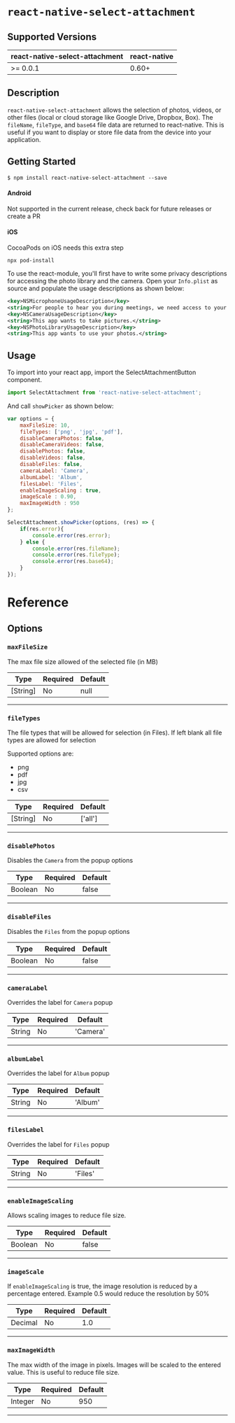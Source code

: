 
#  `react-native-select-attachment`

## Supported Versions
| react-native-select-attachment | react-native |
| --- | --- |
| >= 0.0.1 | 0.60+

## Description

`react-native-select-attachment` allows the selection of photos, videos, or other files (local or cloud storage like Google Drive, Dropbox, Box). The `fileName`, `fileType`, and `base64` file data are returned to react-native. This is useful if you want to display or store file data from the device into your application.




## Getting Started

`$ npm install react-native-select-attachment --save`

#### Android
Not supported in the current release, check back for future releases or create a PR

#### iOS
CocoaPods on iOS needs this extra step

```
npx pod-install
```

To use the react-module, you'll first have to write some privacy descriptions for accessing the photo library and the camera. Open your `Info.plist` as source and populate the usage descriptions as shown below:
``` xml
<key>NSMicrophoneUsageDescription</key>
<string>For people to hear you during meetings, we need access to your microphone.</string>
<key>NSCameraUsageDescription</key>
<string>This app wants to take pictures.</string>
<key>NSPhotoLibraryUsageDescription</key>
<string>This app wants to use your photos.</string>
```
## Usage
To import into your react app, import the SelectAttachmentButton component.
```javascript
import SelectAttachment from 'react-native-select-attachment';
```
And call `showPicker` as shown below:
```javascript
var options = {
    maxFileSize: 10,
    fileTypes: ['png', 'jpg', 'pdf'],
    disableCameraPhotos: false,
    disableCameraVideos: false,
    disablePhotos: false,
    disableVideos: false,
    disableFiles: false,
    cameraLabel: 'Camera',
    albumLabel: 'Album',
    filesLabel: 'Files',
    enableImageScaling : true,
    imageScale : 0.90,
    maxImageWidth : 950
};

SelectAttachment.showPicker(options, (res) => {
    if(res.error){
        console.error(res.error);
    } else {
        console.error(res.fileName);
        console.error(res.fileType);
        console.error(res.base64);
    }
});
```





# Reference

## Options

### `maxFileSize`

The max file size allowed of the selected file (in MB)

| Type     | Required | Default |
| -------- | -------- | ----- |
| [String] | No       | null |

---

### `fileTypes`

The file types that will be allowed for selection (in Files). If left blank all file types are allowed for selection

Supported options are:
- png
- pdf
- jpg
- csv


| Type     | Required | Default |
| -------- | -------- | ----- |
| [String] | No       | ['all'] |

---

### `disablePhotos`

Disables the `Camera` from the popup options

| Type     | Required | Default |
| -------- | -------- | -------- |
| Boolean | No       | false |

---

### `disableFiles`

Disables the `Files` from the popup options

| Type     | Required | Default |
| -------- | -------- | -------- |
| Boolean | No       | false |

---

### `cameraLabel`

Overrides the label for `Camera` popup

| Type     | Required | Default |
| -------- | -------- | -------- |
| String | No       | 'Camera' |

---


### `albumLabel`

Overrides the label for `Album` popup

| Type     | Required | Default |
| -------- | -------- | -------- |
| String | No       | 'Album' |

---

### `filesLabel`

Overrides the label for `Files` popup

| Type     | Required | Default |
| -------- | -------- | -------- |
| String | No       | 'Files' |

---

### `enableImageScaling`

Allows scaling images to reduce file size.

| Type     | Required | Default |
| -------- | -------- | -------- |
| Boolean | No       | false |

---

### `imageScale`

If `enableImageScaling` is true, the image resolution is reduced by a percentage entered. Example 0.5 would reduce the resolution by 50%

| Type     | Required | Default |
| -------- | -------- | -------- |
| Decimal | No       | 1.0 |

---

### `maxImageWidth`

The max width of the image in pixels. Images will be scaled to the entered value. This is useful to reduce file size.

| Type     | Required | Default |
| -------- | -------- | -------- |
| Integer | No       | 950 |

---